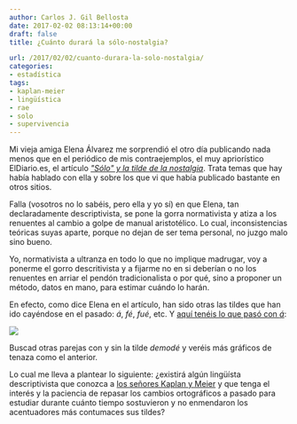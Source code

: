 ```yaml
---
author: Carlos J. Gil Bellosta
date: 2017-02-02 08:13:14+00:00
draft: false
title: ¿Cuánto durará la sólo-nostalgia?

url: /2017/02/02/cuanto-durara-la-solo-nostalgia/
categories:
- estadística
tags:
- kaplan-meier
- lingüística
- rae
- solo
- supervivencia
---
```


Mi vieja amiga Elena Álvarez me sorprendió el otro día publicando nada menos que en el periódico de mis contraejemplos, el muy apriorístico ElDiario.es, el artículo [_"Sólo" y la tilde de la nostalgia_](http://www.eldiario.es/zonacritica/Solo-tilde-nostalgia_6_601299895.html). Trata temas que hay había hablado con ella y sobre los que vi que había publicado bastante en otros sitios.

Falla (vosotros no lo sabéis, pero ella y yo sí) en que Elena, tan declaradamente descriptivista, se pone la gorra normativista y atiza a los renuentes al cambio a golpe de manual aristotélico. Lo cual, inconsistencias teóricas suyas aparte, porque no dejan de ser tema personal, no juzgo malo sino bueno.

Yo, normativista a ultranza en todo lo que no implique madrugar, voy a ponerme el gorro descritivista y a fijarme no en si deberían o no los renuentes en arriar el pendón tradicionalista o por qué, sino a proponer un método, datos en mano, para estimar cuándo lo harán.

En efecto, como dice Elena en el artículo, han sido otras las tildes que han ido cayéndose en el pasado: _á_, _fé_, _fué_, etc. Y [aquí tenéis lo que pasó con _á_](https://books.google.com/ngrams/graph?content=%C3%A1%2Ca&year_start=1900&year_end=1930&corpus=21&smoothing=2&share=&direct_url=t1%3B%2C%C3%A1%3B%2Cc0%3B.t1%3B%2Ca%3B%2Cc0):

![](/wp-uploads/2017/02/rae_a_tilde.png#center)

Buscad otras parejas con y sin la tilde _demodé_ y veréis más gráficos de tenaza como el anterior.

Lo cual me lleva a plantear lo siguiente: ¿existirá algún lingüísta descriptivista que conozca a [los señores Kaplan y Meier](https://en.wikipedia.org/wiki/Kaplan%E2%80%93Meier_estimator) y que tenga el interés y la paciencia de repasar los cambios ortográficos a pasado para estudiar durante cuánto tiempo sostuvieron y no enmendaron los acentuadores más contumaces sus tildes?
